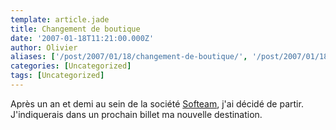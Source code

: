 ```yaml
---
template: article.jade
title: Changement de boutique
date: '2007-01-18T11:21:00.000Z'
author: Olivier
aliases: ['/post/2007/01/18/changement-de-boutique/', '/post/2007/01/18/changement-de-boutique/']
categories: [Uncategorized]
tags: [Uncategorized]
---
```


<p>Après un an et demi au sein de la société <a href="http://www.softeam.fr">Softeam</a>, j'ai décidé de partir. J'indiquerais dans un prochain billet ma nouvelle destination.</p>